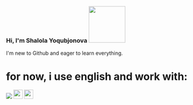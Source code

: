 ### Hi, I'm Shalola Yoqubjonova <img src="https://media2.giphy.com/media/gM5qFksULw54NMWyry/giphy.gif?cid=ecf05e477mpmm8i6q49kmw9npj8z3ltb95358v6yz7dasvao&ep=v1_stickers_search&rid=giphy.gif&ct=s" width="100px">
I'm new to Github and eager to learn everything.<br>
<h1>for now, i use english and work with:</h1>
<img src="https://assets.stickpng.com/images/5847f5bdcef1014c0b5e489c.png">
<img src="https://cdn.freebiesupply.com/logos/large/2x/css3-logo-png-transparent.png" height="25px">
<img src="https://1000logos.net/wp-content/uploads/2020/09/JavaScript-Logo.png" height="25px">

